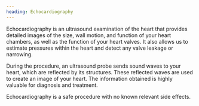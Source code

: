 ```yaml
---
heading: Echocardiography
---
```


Echocardiography is an ultrasound examination of the heart that provides detailed images of the size, wall motion, and function of your heart chambers, as well as the function of your heart valves.
It also allows us to estimate pressures within the heart and detect any valve leakage or narrowing.

During the procedure, an ultrasound probe sends sound waves to your heart, which are reflected by its structures.
These reflected waves are used to create an image of your heart.
The information obtained is highly valuable for diagnosis and treatment.

Echocardiography is a safe procedure with no known relevant side effects.
